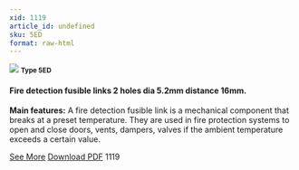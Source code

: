 ```yaml
---
xid: 1119
article_id: undefined
sku: 5ED
format: raw-html
---
```

 <img src="./1119/5ED.jpg" class="card-imgs mb-2">
 <small class="text-grey mb-2"><b>Type 5ED</b> </small>
 <h4>Fire detection fusible links
 2 holes dia 5.2mm distance 16mm.</h4>
 <p><b>Main features:</b> A fire detection fusible link is a mechanical component that breaks at a preset temperature.
 They are used in fire protection systems to open and close doors, vents, dampers, valves if the ambient temperature exceeds a certain value.</p>
 <div class="btns">
 <a href="../en/fire-detection-fusible-links-type-5ed.html" class="btn-red">See More</a>
 <a href="../en/pdf/9-2-3Average welding surface-Maximum permanent force-Maximum permanent load20130707.pdf " target="_blank" class="btn-red">Download PDF</a>
 <!-- <a href="http://www.ultimheat.com/cat9.html" target="_blank" class="access-link"> Access full catalogue <i class="fa fa-external-link" aria-hidden="true"></i> </a> -->
 <span class="number-btn">1119</span>
 </div>
 